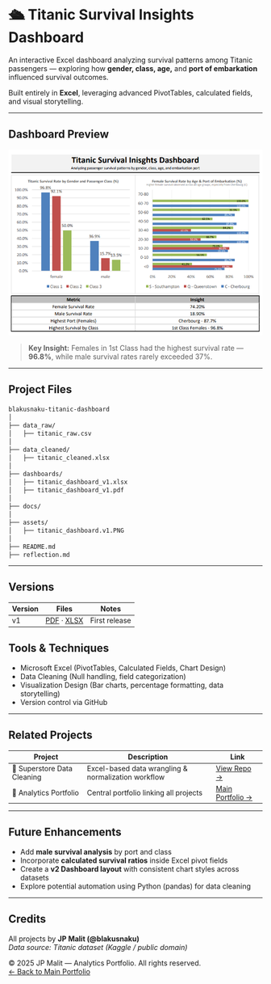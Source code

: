 # 🛳️ Titanic Survival Insights Dashboard

An interactive Excel dashboard analyzing survival patterns among Titanic passengers — exploring how **gender, class, age,** and **port of embarkation** influenced survival outcomes.

Built entirely in **Excel**, leveraging advanced PivotTables, calculated fields, and visual storytelling.

---

## Dashboard Preview
![Titanic Dashboard Preview](assets/titanic_dashboard_v1.PNG)

> **Key Insight:** Females in 1st Class had the highest survival rate — **96.8%**, while male survival rates rarely exceeded 37%.

---

## Project Files

```
blakusnaku-titanic-dashboard
│
├── data_raw/ 
│   ├── titanic_raw.csv
│
├── data_cleaned/
│   ├── titanic_cleaned.xlsx
│
├── dashboards/
│   ├── titanic_dashboard_v1.xlsx
│   ├── titanic_dashboard_v1.pdf
│
├── docs/
│
├── assets/
│   ├── titanic_dashboard.v1.PNG
│
├── README.md 
├── reflection.md
```

---

## Versions
| Version | Files | Notes |
|---|---|---|
| v1 | [PDF](dashboards/titanic_dashboard_v1.pdf) · [XLSX](dashboards/titanic_dashboard_v1.xlsx) | First release |


## Tools & Techniques
- Microsoft Excel (PivotTables, Calculated Fields, Chart Design)
- Data Cleaning (Null handling, field categorization)
- Visualization Design (Bar charts, percentage formatting, data storytelling)
- Version control via GitHub

---

## Related Projects
| Project | Description | Link |
|----------|--------------|------|
| 🏪 Superstore Data Cleaning | Excel-based data wrangling & normalization workflow | [View Repo →](https://github.com/blakusnaku/blakusnaku-superstore-cleaning) |
| 📁 Analytics Portfolio | Central portfolio linking all projects | [Main Portfolio →](https://github.com/blakusnaku/blakusnaku-analytics-portfolio) |

---

## Future Enhancements
- Add **male survival analysis** by port and class  
- Incorporate **calculated survival ratios** inside Excel pivot fields  
- Create a **v2 Dashboard layout** with consistent chart styles across datasets  
- Explore potential automation using Python (pandas) for data cleaning

---

## Credits
All projects by **JP Malit (@blakusnaku)**  
*Data source: Titanic dataset (Kaggle / public domain)*  

© 2025 JP Malit — Analytics Portfolio. All rights reserved.  
[← Back to Main Portfolio](https://github.com/blakusnaku/blakusnaku-analytics-portfolio)
